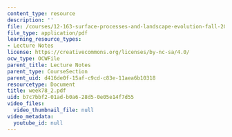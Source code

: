 ```yaml
---
content_type: resource
description: ''
file: /courses/12-163-surface-processes-and-landscape-evolution-fall-2004/b7c7bbf201adb0a628d50e05e14f7d55_week78_2.pdf
file_type: application/pdf
learning_resource_types:
- Lecture Notes
license: https://creativecommons.org/licenses/by-nc-sa/4.0/
ocw_type: OCWFile
parent_title: Lecture Notes
parent_type: CourseSection
parent_uid: d416de0f-15af-c9cd-c83e-11aea6b10318
resourcetype: Document
title: week78_2.pdf
uid: b7c7bbf2-01ad-b0a6-28d5-0e05e14f7d55
video_files:
  video_thumbnail_file: null
video_metadata:
  youtube_id: null
---
```

